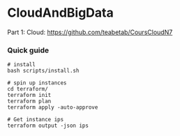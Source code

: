# CloudAndBigData

Part 1: Cloud: https://github.com/teabetab/CoursCloudN7

### Quick guide
```shell
# install
bash scripts/install.sh

# spin up instances
cd terraform/
terraform init
terraform plan
terraform apply -auto-approve

# Get instance ips
terraform output -json ips
```